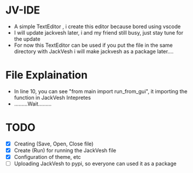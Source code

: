 # JV-IDE
- A simple TextEditor , i create this editor because bored using vscode
- I will update jackvesh later, i and my friend still busy, just stay tune for the update
- For now this TextEditor can be used if you put the file in the same directory with JackVesh
  i will make jackvesh as a package later....

# File Explaination
- In line 10, you can see "from main import run_from_gui", it importing the function in JackVesh Intepretes
- .........Wait.........

# TODO
- [X] Creating (Save, Open, Close file)
- [X] Create (Run) for running the JackVesh file
- [X] Configuration of theme, etc
- [ ] Uploading JackVesh to pypi, so everyone can used it as a package
